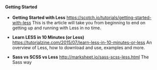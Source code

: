 #### Getting Started

* **Getting Started with Less**
	https://scotch.io/tutorials/getting-started-with-less
	This is the article will take you from beginning to end on getting up and running with Less in no time.
* **Learn LESS in 10 Minutes (or Less)**
	https://tutorialzine.com/2015/07/learn-less-in-10-minutes-or-less
	An overview of Less, how to download and use, examples and more.

* **Sass vs SCSS vs Less**
	http://marksheet.io/sass-scss-less.html
	The Sass way